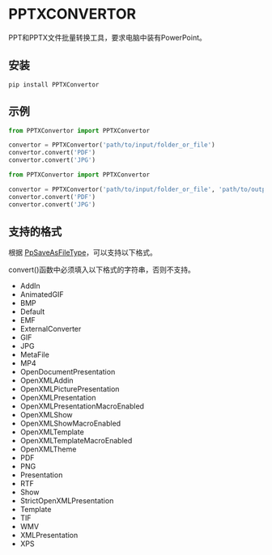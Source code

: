 # PPTXCONVERTOR
PPT和PPTX文件批量转换工具，要求电脑中装有PowerPoint。

## 安装

```
pip install PPTXConvertor
```

## 示例

```Python
from PPTXConvertor import PPTXConvertor

convertor = PPTXConvertor('path/to/input/folder_or_file')
convertor.convert('PDF')
convertor.convert('JPG')
```

```Python
from PPTXConvertor import PPTXConvertor

convertor = PPTXConvertor('path/to/input/folder_or_file', 'path/to/output/folder_or_file')
convertor.convert('PDF')
convertor.convert('JPG')
```

## 支持的格式

根据 [PpSaveAsFileType](https://docs.microsoft.com/en-us/office/vba/api/powerpoint.ppsaveasfiletype)，可以支持以下格式。

convert()函数中必须填入以下格式的字符串，否则不支持。

- AddIn
- AnimatedGIF
- BMP
- Default
- EMF
- ExternalConverter
- GIF
- JPG
- MetaFile
- MP4
- OpenDocumentPresentation
- OpenXMLAddin
- OpenXMLPicturePresentation
- OpenXMLPresentation
- OpenXMLPresentationMacroEnabled
- OpenXMLShow
- OpenXMLShowMacroEnabled
- OpenXMLTemplate
- OpenXMLTemplateMacroEnabled
- OpenXMLTheme
- PDF
- PNG
- Presentation
- RTF
- Show
- StrictOpenXMLPresentation
- Template
- TIF
- WMV
- XMLPresentation
- XPS